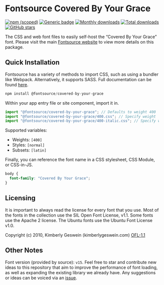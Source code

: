 # Fontsource Covered By Your Grace

[![npm (scoped)](https://img.shields.io/npm/v/@fontsource/covered-by-your-grace?color=brightgreen)](https://www.npmjs.com/package/@fontsource/covered-by-your-grace) [![Generic badge](https://img.shields.io/badge/fontsource-passing-brightgreen)](https://github.com/fontsource/fontsource) [![Monthly downloads](https://badgen.net/npm/dm/@fontsource/covered-by-your-grace)](https://github.com/fontsource/fontsource) [![Total downloads](https://badgen.net/npm/dt/@fontsource/covered-by-your-grace)](https://github.com/fontsource/fontsource) [![GitHub stars](https://img.shields.io/github/stars/fontsource/fontsource.svg?style=social&label=Star)](https://github.com/fontsource/fontsource/stargazers)

The CSS and web font files to easily self-host the “Covered By Your Grace” font. Please visit the main [Fontsource website](https://fontsource.org/fonts/covered-by-your-grace) to view more details on this package.

## Quick Installation

Fontsource has a variety of methods to import CSS, such as using a bundler like Webpack. Alternatively, it supports SASS. Full documentation can be found [here](https://fontsource.org/docs/getting-started/introduction).

```javascript
npm install @fontsource/covered-by-your-grace
```

Within your app entry file or site component, import it in.

```javascript
import "@fontsource/covered-by-your-grace"; // Defaults to weight 400
import "@fontsource/covered-by-your-grace/400.css"; // Specify weight
import "@fontsource/covered-by-your-grace/400-italic.css"; // Specify weight and style

```

Supported variables:
- Weights: `[400]`
- Styles: `[normal]`
- Subsets: `[latin]`

Finally, you can reference the font name in a CSS stylesheet, CSS Module, or CSS-in-JS.

```css
body {
  font-family: "Covered By Your Grace";
}
```

## Licensing
It is important to always read the license for every font that you use.
Most of the fonts in the collection use the SIL Open Font License, v1.1. Some fonts use the Apache 2 license. The Ubuntu fonts use the Ubuntu Font License v1.0.

Copyright (c) 2010, Kimberly Geswein (kimberlygeswein.com)
[OFL-1.1](http://scripts.sil.org/OFL)

## Other Notes
Font version (provided by source): `v15`.
Feel free to star and contribute new ideas to this repository that aim to improve the performance of font loading, as well as expanding the existing library we already have. Any suggestions or ideas can be voiced via an [issue](https://github.com/fontsource/fontsource/issues).